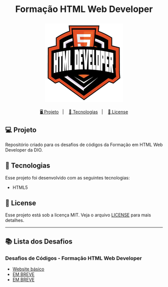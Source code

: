 <h1 align="center">
  Formação HTML Web Developer
</h1>

<h2 align="center">
  <img src="./assets/html.webp" width="250px">
</h2>

<p align="center">
  <a href="#-projeto">🖥️ Projeto</a>&nbsp;&nbsp;&nbsp;|&nbsp;&nbsp;&nbsp;
  <a href="#-tecnologias">🚀 Tecnologias</a>&nbsp;&nbsp;&nbsp;|&nbsp;&nbsp;&nbsp;
  <a href="#-license">📝 License</a>
</p>

## 💻 Projeto

Repositório criado para os desafios de códigos da Formação em HTML Web Developer da DIO.

## 🚀 Tecnologias

Esse projeto foi desenvolvido com as seguintes tecnologias:

- HTML5

## 📝 License

Esse projeto está sob a licença MIT. Veja o arquivo [LICENSE](LICENSE) para mais detalhes.

---

## 📚 Lista dos Desafios

### Desafios de Códigos - Formação HTML Web Developer

- [Website básico](https://github.com/bielwdev/Dio-Formacao-HTML/blob/main/M%C3%B3dulo1-Desafio1/index.html)
- [EM BREVE]()
- [EM BREVE]()
